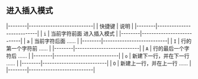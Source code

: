 ##  进入插入模式
|--------|---------------------------|
| 快捷键 | 说明                      |
|--------|---------------------------|
| `i`    | 当前字符前面 进入插入模式 |
|--------|---------------------------|
| `a`    | 当前字符后面 ……           |
|--------|---------------------------|
| `I`    | 行的第一个字符前 ……       |
|--------|---------------------------|
| `A`    | 行的最后一个字符后 ……     |
|--------|---------------------------|
| `o`    | 新建下一行，并在下一行 …… |
|--------|---------------------------|
| `O`    | 新建上一行，并在上一行 …… |
|--------|---------------------------|


